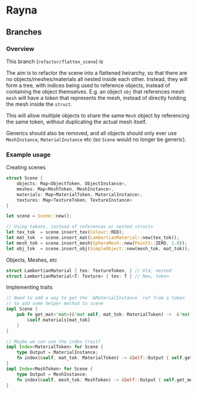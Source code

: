 # Rayna

## Branches

### Overview
This branch (`refactor/flatten_scene`) is 

The aim is to refactor the scene into a flattened heirarchy, so that there are no objects/meshes/materials all nested inside each other. Instead, they will form a tree, with indices being used to reference objects, instead of containing the object themselves. E.g. an object `obj` that references mesh `mesh` will have a _token_ that represents the mesh, instead of directly holding the mesh inside the `struct`. 

This will allow multiple objects to share the same `Mesh` object by referencing the same token, without duplicating the actual mesh itself.

Generics should also be removed, and all objects should only ever use `MeshInstance`, `MaterialInstance` etc (so `Scene` would no longer be generic).


### Example usage


Creating scenes
```rust
struct Scene {
    objects: Map<ObjectToken, ObjectInstance>,
    meshes: Map<MeshToken, MeshInstance>,
    materials: Map<MaterialToken, MaterialInstance>,
    textures: Map<TextureToken, TextureInstance>
}

let scene = Scene::new();

// Using tokens, instead of references or nested structs
let tex_tok  = scene.insert_tex(Colour::RED);
let mat_tok  = scene.insert_mat(LambertianMaterial::new(tex_tok));
let mesh_tok = scene.insert_mesh(SphereMesh::new(Point3::ZERO, 1.0));
let obj_tok  = scene.insert_obj(SimpleObject::new(mesh_tok, mat_tok));
```
Objects, Meshes, etc
```rust
struct LambertianMaterial { tex: TextureToken, } // Old, nested
struct LambertianMaterial<T: Texture> { tex: T } // New, token
```

Implementing traits
```rust
// Need to add a way to get the `&MaterialInstance` ref from a token
// So add some helper method to scene
impl Scene {
    pub fn get_mat<'mat>(&'mat self, mat_tok: MaterialToken) ->  &'mat MaterialInstance {
        &self.materials[mat_tok]
    }
}

// Maybe we can use the index trait?
impl Index<MaterialToken> for Scene {
    type Output = MaterialInstance;
    fn index(&self, mat_tok: MaterialToken) -> &Self::Output { self.get_mat(mat_tok) }
}
impl Index<MeshToken> for Scene {
    type Output = MeshInstance;
    fn index(&self, mesh_tok: MeshToken) -> &Self::Output { self.get_mesh(mesh_tok) }
}
```

